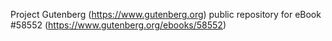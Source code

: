 Project Gutenberg (https://www.gutenberg.org) public repository for
eBook #58552 (https://www.gutenberg.org/ebooks/58552)
